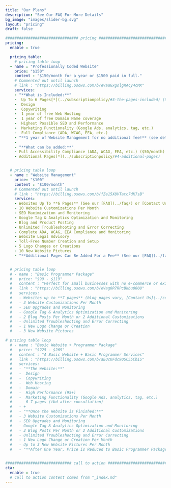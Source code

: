 ```yaml
---
title: "Our Plans"
description: "See Our FAQ For More Details"
bg_image: "images/slider-bg.svg"
layout: "pricing"
draft: false

################################ pricing ################################
pricing:
  enable : true

  pricing_table:
    # pricing table loop
  - name : "Professionally Coded Website"
    price: "$150"
    content : "$150/month for a year or $1500 paid in full."
    # Commented out until launch
    # link : "https://billing.osows.com/b/eVaaGxgolgRAcy4cMX"
    services:
    - "**What is Included:**"
    -  Up To 6 Pages[*](../subscriptionpolicy/#3-the-pages-included) (See our [FAQ](../faq/) or [Contact Us](../contact/) for more details)
    -  Design
    -  Copywriting
    -  1 year of free Web Hosting
    -  1 year of free Domain Name coverage
    -  Highest Possible SEO and Performance
    -  Marketing Functionality (Google Ads, analytics, tag, etc.)
    -  Full Compliance (ADA, WCAG, EEA, etc.)
    - "**1 year of Website Management for no additional fee!** (see details below)"
    - 
    - "**What can be added:**"
    - Full Accessibility Compliance (ADA, WCAG, EEA, etc.) ($50/month)
    - Additional Pages[*](../subscriptionpolicy/#4-additional-pages)


  # pricing table loop
  - name : "Website Management"
    price: "$100"
    content : "$100/month"
    # Commented out until launch
    # link : "https://billing.osows.com/b/fZe15X8VTatc7dK7sB"
    services:
    - Websites Up To **6 Pages** (See our [FAQ](../faq/) or [Contact Us](../contact/) for more details)
    - 10 Website Customizations Per Month
    - SEO Maximization and Monitoring
    - Google Tag & Analytics Optimization and Monitoring
    - Blog and Product Posting
    - Unlimited Troubleshooting and Error Correcting
    - Complete ADA, WCAG, EEA Compliance and Monitoring
    - Website Legal Advisory
    - Toll-Free Number Creation and Setup
    - 5 Logo Changes or Creations
    - 10 New Website Pictures
    - "**Additional Pages Can Be Added For a Fee** (See our [FAQ](../faq/) for more details)"


  # pricing table loop
  # - name : "Basic Programmer Package"
  #   price: "$99 - $119"
  #   content : "Perfect for small businesses with no e-commerce or existing Shopify, Wix, and Wordpress type websites."
  #   link : "https://billing.osows.com/b/eVag0R7RPcBkbu0008"
  #   services:
  #   - Websites up to **7 pages** (blog pages vary, [Contact Us](../contact/) with questions)
  #   - 3 Website Customizations Per Month
  #   - SEO Upgrades and Monitoring
  #   - Google Tag & Analytics Optimization and Monitoring
  #   - 2 Blog Posts Per Month or 2 Additional Customizations
  #   - Unlimited Troubleshooting and Error Correcting
  #   - 1 New Logo Change or Creation
  #   - 3 New Website Pictures

# pricing table loop
  # - name : "Basic Website + Programmer Package"
  #   price: "$225 - $269"
  #   content : "A Basic Website + Basic Programmer Services"
  #   link : "https://billing.osows.com/b/aEUcOFdc90SC55CbIS"
  #   services:
  #   - "**The Website:**"
  #   -  Design
  #   -  Copywriting
  #   -  Web Hosting
  #   -  Domain
  #   -  High Performance (95+)
  #   -  Marketing Functionality (Google Ads, analytics, tag, etc.)
  #   -  6-7 pages (tbd after consultation)
  #   - +
  #   - "**Once the Website is Finished:**"
  #   - 3 Website Customizations Per Month
  #   - SEO Upgrades and Monitoring
  #   - Google Tag & Analytics Optimization and Monitoring
  #   - 2 Blog Posts Per Month or 2 Additional Customizations
  #   - Unlimited Troubleshooting and Error Correcting
  #   - 1 New Logo Change or Creation Per Month
  #   - Up to 3 New Website Pictures Per Month
  #   - "**After One Year, Price is Reduced to Basic Programmer Package Pricing**"


############################# call to action #################################
cta:
  enable : true
  # call to action content comes from "_index.md"
---
```


<script async src="https://js.stripe.com/v3/pricing-table.js"></script>
<stripe-pricing-table pricing-table-id="prctbl_1O7oreH3lifquiGEXpm7OOEk"
publishable-key="pk_live_51O0n53H3lifquiGE8rXzIbU9a1DTm0Up2Wcv4TLeQfGCUjLqi9UzR3B8YNQNJWzW88Up63XHX7VXlrJF6xtVie8Q005tB9yDlP">
</stripe-pricing-table>
